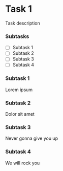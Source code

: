 # Task 1
Task description

### Subtasks
- [ ] Subtask 1
- [ ] Subtask 2
- [ ] Subtask 3
- [ ] Subtask 4

### Subtask 1
Lorem ipsum

### Subtask 2
Dolor sit amet

### Subtask 3
Never gonna give you up

### Subtask 4
We will rock you
